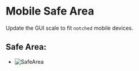 # Mobile Safe Area
Update the GUI scale to fit `notched` mobile devices.

## Safe Area:
- ![SafeArea](https://svasilevkin.files.wordpress.com/2018/11/safe-area.png)
